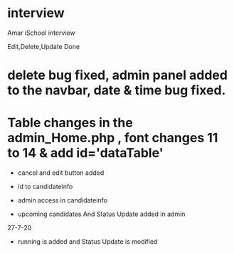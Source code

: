 # interview
Amar iSchool interview

Edit,Delete,Update Done

# delete bug fixed, admin panel added to the navbar, date & time bug fixed.

# Table changes in the admin_Home.php , font changes 11 to 14 & add id='dataTable' 

*    cancel and edit button added

*    id to candidateinfo

*    admin access in candidateinfo

*    upcoming candidates And Status Update added in admin

27-7-20

*    running is added and Status Update is modified
